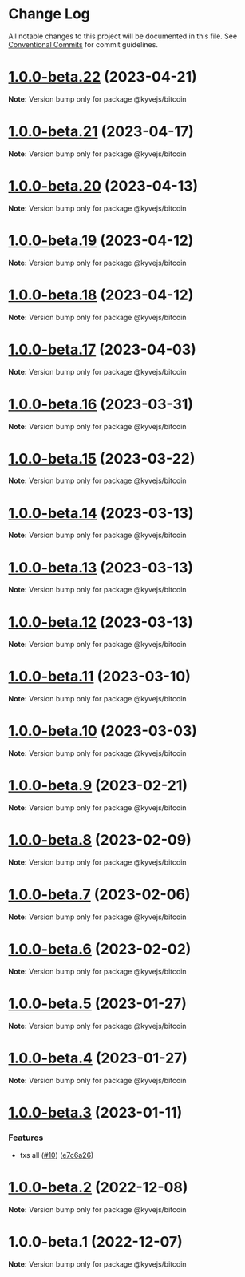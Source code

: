 # Change Log

All notable changes to this project will be documented in this file.
See [Conventional Commits](https://conventionalcommits.org) for commit guidelines.

# [1.0.0-beta.22](https://github.com/KYVENetwork/kyvejs/compare/@kyvejs/bitcoin@1.0.0-beta.21...@kyvejs/bitcoin@1.0.0-beta.22) (2023-04-21)

**Note:** Version bump only for package @kyvejs/bitcoin

# [1.0.0-beta.21](https://github.com/KYVENetwork/kyvejs/compare/@kyvejs/bitcoin@1.0.0-beta.20...@kyvejs/bitcoin@1.0.0-beta.21) (2023-04-17)

**Note:** Version bump only for package @kyvejs/bitcoin

# [1.0.0-beta.20](https://github.com/KYVENetwork/kyvejs/compare/@kyvejs/bitcoin@1.0.0-beta.19...@kyvejs/bitcoin@1.0.0-beta.20) (2023-04-13)

**Note:** Version bump only for package @kyvejs/bitcoin

# [1.0.0-beta.19](https://github.com/KYVENetwork/kyvejs/compare/@kyvejs/bitcoin@1.0.0-beta.18...@kyvejs/bitcoin@1.0.0-beta.19) (2023-04-12)

**Note:** Version bump only for package @kyvejs/bitcoin

# [1.0.0-beta.18](https://github.com/KYVENetwork/kyvejs/compare/@kyvejs/bitcoin@1.0.0-beta.17...@kyvejs/bitcoin@1.0.0-beta.18) (2023-04-12)

**Note:** Version bump only for package @kyvejs/bitcoin

# [1.0.0-beta.17](https://github.com/KYVENetwork/kyvejs/compare/@kyvejs/bitcoin@1.0.0-beta.16...@kyvejs/bitcoin@1.0.0-beta.17) (2023-04-03)

**Note:** Version bump only for package @kyvejs/bitcoin

# [1.0.0-beta.16](https://github.com/KYVENetwork/kyvejs/compare/@kyvejs/bitcoin@1.0.0-beta.15...@kyvejs/bitcoin@1.0.0-beta.16) (2023-03-31)

**Note:** Version bump only for package @kyvejs/bitcoin

# [1.0.0-beta.15](https://github.com/KYVENetwork/kyvejs/compare/@kyvejs/bitcoin@1.0.0-beta.14...@kyvejs/bitcoin@1.0.0-beta.15) (2023-03-22)

**Note:** Version bump only for package @kyvejs/bitcoin

# [1.0.0-beta.14](https://github.com/KYVENetwork/kyvejs/compare/@kyvejs/bitcoin@1.0.0-beta.13...@kyvejs/bitcoin@1.0.0-beta.14) (2023-03-13)

**Note:** Version bump only for package @kyvejs/bitcoin

# [1.0.0-beta.13](https://github.com/KYVENetwork/kyvejs/compare/@kyvejs/bitcoin@1.0.0-beta.12...@kyvejs/bitcoin@1.0.0-beta.13) (2023-03-13)

**Note:** Version bump only for package @kyvejs/bitcoin

# [1.0.0-beta.12](https://github.com/KYVENetwork/kyvejs/compare/@kyvejs/bitcoin@1.0.0-beta.11...@kyvejs/bitcoin@1.0.0-beta.12) (2023-03-13)

**Note:** Version bump only for package @kyvejs/bitcoin

# [1.0.0-beta.11](https://github.com/KYVENetwork/kyvejs/compare/@kyvejs/bitcoin@1.0.0-beta.10...@kyvejs/bitcoin@1.0.0-beta.11) (2023-03-10)

**Note:** Version bump only for package @kyvejs/bitcoin

# [1.0.0-beta.10](https://github.com/KYVENetwork/kyvejs/compare/@kyvejs/bitcoin@1.0.0-beta.9...@kyvejs/bitcoin@1.0.0-beta.10) (2023-03-03)

**Note:** Version bump only for package @kyvejs/bitcoin

# [1.0.0-beta.9](https://github.com/KYVENetwork/kyvejs/compare/@kyvejs/bitcoin@1.0.0-beta.8...@kyvejs/bitcoin@1.0.0-beta.9) (2023-02-21)

**Note:** Version bump only for package @kyvejs/bitcoin

# [1.0.0-beta.8](https://github.com/KYVENetwork/kyvejs/compare/@kyvejs/bitcoin@1.0.0-beta.7...@kyvejs/bitcoin@1.0.0-beta.8) (2023-02-09)

**Note:** Version bump only for package @kyvejs/bitcoin

# [1.0.0-beta.7](https://github.com/KYVENetwork/kyvejs/compare/@kyvejs/bitcoin@1.0.0-beta.6...@kyvejs/bitcoin@1.0.0-beta.7) (2023-02-06)

**Note:** Version bump only for package @kyvejs/bitcoin

# [1.0.0-beta.6](https://github.com/KYVENetwork/kyvejs/compare/@kyvejs/bitcoin@1.0.0-beta.5...@kyvejs/bitcoin@1.0.0-beta.6) (2023-02-02)

**Note:** Version bump only for package @kyvejs/bitcoin

# [1.0.0-beta.5](https://github.com/KYVENetwork/kyvejs/compare/@kyvejs/bitcoin@1.0.0-beta.4...@kyvejs/bitcoin@1.0.0-beta.5) (2023-01-27)

**Note:** Version bump only for package @kyvejs/bitcoin

# [1.0.0-beta.4](https://github.com/KYVENetwork/kyvejs/compare/@kyvejs/bitcoin@1.0.0-beta.3...@kyvejs/bitcoin@1.0.0-beta.4) (2023-01-27)

**Note:** Version bump only for package @kyvejs/bitcoin

# [1.0.0-beta.3](https://github.com/KYVENetwork/kyvejs/compare/@kyvejs/bitcoin@1.0.0-beta.2...@kyvejs/bitcoin@1.0.0-beta.3) (2023-01-11)

### Features

- txs all ([#10](https://github.com/KYVENetwork/kyvejs/issues/10)) ([e7c6a26](https://github.com/KYVENetwork/kyvejs/commit/e7c6a26bfd21a9193fee46b4e137f7998d46fcfd))

# [1.0.0-beta.2](https://github.com/KYVENetwork/kyvejs/compare/@kyvejs/bitcoin@1.0.0-beta.1...@kyvejs/bitcoin@1.0.0-beta.2) (2022-12-08)

**Note:** Version bump only for package @kyvejs/bitcoin

# 1.0.0-beta.1 (2022-12-07)

**Note:** Version bump only for package @kyvejs/bitcoin
